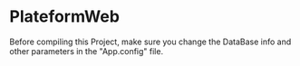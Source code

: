 # PlateformWeb

Before compiling this Project, make sure you change the DataBase info and other parameters in the "App.config" file.
